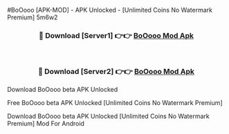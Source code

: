 #BoOooo [APK-MOD] - APK Unlocked - [Unlimited Coins No Watermark Premium] 5m6w2



<div align="center">

<h3>🔴 Download [Server1] 👉👉 <a href="https://momento.my/?title=BoOooo">BoOooo Mod Apk</a></h3><br>

<h3>🔴 Download [Server2] 👉👉 <a href="https://momento.my/?title=BoOooo">BoOooo Mod Apk</a></h3>
</div>



Download BoOooo beta APK Unlocked

Free BoOooo beta APK Unlocked [Unlimited Coins No Watermark Premium]

Download BoOooo beta APK Unlocked [Unlimited Coins No Watermark Premium] Mod For Android
